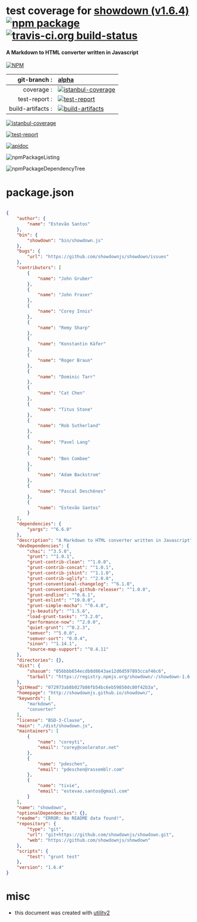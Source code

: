 # test coverage for  [showdown (v1.6.4)](http://showdownjs.github.io/showdown/)  [![npm package](https://img.shields.io/npm/v/npmtest-showdown.svg?style=flat-square)](https://www.npmjs.org/package/npmtest-showdown) [![travis-ci.org build-status](https://api.travis-ci.org/npmtest/node-npmtest-showdown.svg)](https://travis-ci.org/npmtest/node-npmtest-showdown)
#### A Markdown to HTML converter written in Javascript

[![NPM](https://nodei.co/npm/showdown.png?downloads=true)](https://www.npmjs.com/package/showdown)

| git-branch : | [alpha](https://github.com/npmtest/node-npmtest-showdown/tree/alpha)|
|--:|:--|
| coverage : | [![istanbul-coverage](https://npmtest.github.io/node-npmtest-showdown/build/coverage.badge.svg)](https://npmtest.github.io/node-npmtest-showdown/build/coverage.html/index.html)|
| test-report : | [![test-report](https://npmtest.github.io/node-npmtest-showdown/build/test-report.badge.svg)](https://npmtest.github.io/node-npmtest-showdown/build/test-report.html)|
| build-artifacts : | [![build-artifacts](https://npmtest.github.io/node-npmtest-showdown/glyphicons_144_folder_open.png)](https://github.com/npmtest/node-npmtest-showdown/tree/gh-pages/build)|

[![istanbul-coverage](https://npmtest.github.io/node-npmtest-showdown/build/screenCapture.buildCustomOrg.browser.coverage.html.png)](https://npmtest.github.io/node-npmtest-showdown/build/coverage.html/index.html)

[![test-report](https://npmtest.github.io/node-npmtest-showdown/build/screenCapture.buildCustomOrg.browser.%252Fhome%252Ftravis%252Fbuild%252Fnpmtest%252Fnode-npmtest-showdown%252Ftmp%252Fbuild%252Ftest-report.html.png)](https://npmtest.github.io/node-npmtest-showdown/build/test-report.html)

[![apidoc](https://npmdoc.github.io/node-npmdoc-showdown/build/screenCapture.buildApidoc.browser.%252Fhome%252Ftravis%252Fbuild%252Fnpmdoc%252Fnode-npmdoc-showdown%252Ftmp%252Fbuild%252Fapidoc.html.png)](https://npmdoc.github.io/node-npmdoc-showdown/build/apidoc.html)

![npmPackageListing](https://npmtest.github.io/node-npmtest-showdown/build/screenCapture.npmPackageListing.svg)

![npmPackageDependencyTree](https://npmtest.github.io/node-npmtest-showdown/build/screenCapture.npmPackageDependencyTree.svg)



# package.json

```json

{
    "author": {
        "name": "Estevão Santos"
    },
    "bin": {
        "showdown": "bin/showdown.js"
    },
    "bugs": {
        "url": "https://github.com/showdownjs/showdown/issues"
    },
    "contributors": [
        {
            "name": "John Gruber"
        },
        {
            "name": "John Fraser"
        },
        {
            "name": "Corey Innis"
        },
        {
            "name": "Remy Sharp"
        },
        {
            "name": "Konstantin Käfer"
        },
        {
            "name": "Roger Braun"
        },
        {
            "name": "Dominic Tarr"
        },
        {
            "name": "Cat Chen"
        },
        {
            "name": "Titus Stone"
        },
        {
            "name": "Rob Sutherland"
        },
        {
            "name": "Pavel Lang"
        },
        {
            "name": "Ben Combee"
        },
        {
            "name": "Adam Backstrom"
        },
        {
            "name": "Pascal Deschênes"
        },
        {
            "name": "Estevão Santos"
        }
    ],
    "dependencies": {
        "yargs": "^6.6.0"
    },
    "description": "A Markdown to HTML converter written in Javascript",
    "devDependencies": {
        "chai": "^3.5.0",
        "grunt": "^1.0.1",
        "grunt-contrib-clean": "^1.0.0",
        "grunt-contrib-concat": "^1.0.1",
        "grunt-contrib-jshint": "^1.1.0",
        "grunt-contrib-uglify": "^2.0.0",
        "grunt-conventional-changelog": "^6.1.0",
        "grunt-conventional-github-releaser": "^1.0.0",
        "grunt-endline": "^0.6.1",
        "grunt-eslint": "^19.0.0",
        "grunt-simple-mocha": "^0.4.0",
        "js-beautify": "^1.5.6",
        "load-grunt-tasks": "^3.2.0",
        "performance-now": "^2.0.0",
        "quiet-grunt": "^0.2.3",
        "semver": "^5.0.0",
        "semver-sort": "0.0.4",
        "sinon": "^1.14.1",
        "source-map-support": "^0.4.11"
    },
    "directories": {},
    "dist": {
        "shasum": "056bbb654ecdb8d8643ae12d6d597893ccaf46c6",
        "tarball": "https://registry.npmjs.org/showdown/-/showdown-1.6.4.tgz"
    },
    "gitHead": "072973ab8b027b86fb54bc6eb59850dc80f42b3a",
    "homepage": "http://showdownjs.github.io/showdown/",
    "keywords": [
        "markdown",
        "converter"
    ],
    "license": "BSD-3-Clause",
    "main": "./dist/showdown.js",
    "maintainers": [
        {
            "name": "coreyti",
            "email": "corey@coolerator.net"
        },
        {
            "name": "pdeschen",
            "email": "pdeschen@rassemblr.com"
        },
        {
            "name": "tivie",
            "email": "estevao.santos@gmail.com"
        }
    ],
    "name": "showdown",
    "optionalDependencies": {},
    "readme": "ERROR: No README data found!",
    "repository": {
        "type": "git",
        "url": "git+https://github.com/showdownjs/showdown.git",
        "web": "https://github.com/showdownjs/showdown"
    },
    "scripts": {
        "test": "grunt test"
    },
    "version": "1.6.4"
}
```



# misc
- this document was created with [utility2](https://github.com/kaizhu256/node-utility2)
